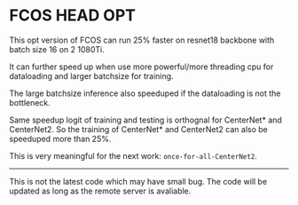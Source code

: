 # FCOS HEAD OPT

This opt version of FCOS can run 25% faster on resnet18 backbone with
batch size 16 on 2 1080Ti.

It can further speed up when use more powerful/more threading cpu for dataloading and larger batchsize for training.

The large batchsize inference also speeduped if the dataloading is not
the bottleneck.

Same speedup logit of training and testing is orthognal for CenterNet\*
and CenterNet2.
So the training of CenterNet\* and CenterNet2 can also be speeduped more than 25%.

This is very meaningful for the next work: `once-for-all-CenterNet2`.

----------------------

This is not the latest code which may have small bug.
The code will be updated as long as the remote server is avaliable.
